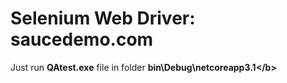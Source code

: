# Selenium Web Driver: saucedemo.com

Just run <b>QAtest.exe</b> file in folder <b>bin\Debug\netcoreapp3.1\</b>
